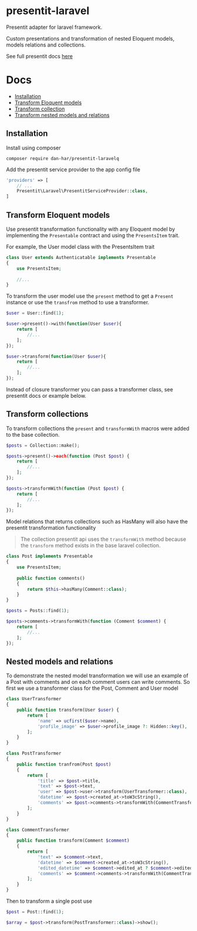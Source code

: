 # presentit-laravel

Presentit adapter for laravel framework.

Custom presentations and transformation of nested Eloquent models, models relations and collections.

See full presentit docs [here](https://github.com/dan-har/presentit)

# Docs
+ [Installation](#installation)
+ [Transform Eloquent models](#Transform-Eloquent-models)
+ [Transform collection](#Transform-collection)
+ [Transform nested models and relations](#Transform-nested-models-and-relations)

## Installation

Install using composer

```
composer require dan-har/presentit-laravelq
```

Add the presentit service provider to the app config file

```php
'providers' => [
    // ...
    Presentit\Laravel\PresentitServiceProvider::class,
]
```
## Transform Eloquent models

Use presentit transformation functionality with any Eloquent model by implementing the ```Presentable``` contract and using the ```PresentsItem``` trait.  

For example, the User model class with the PresentsItem trait

```php
class User extends Authenticatable implements Presentable
{
    use PresentsItem;
    
    //...
}
```

To transform the user model use the ```present``` method to get a ```Present``` instance or use the ```transfrom``` method to use a transformer.
   
```php
$user = User::find(1);

$user->present()->with(function(User $user){
    return [
        //...
    ];
});

$user->transform(function(User $user){
    return [
        //...
    ];
});
```

Instead of closure transformer you can pass a transformer class, see presentit docs or example below.

## Transform collections

To transform collections the ```present``` and ```transformWith``` macros were added to the base collection.

```php
$posts = Collection::make();

$posts->present()->each(function (Post $post) {
    return [
        //...
    ];
});

$posts->transformWith(function (Post $post) {
    return [
        //...
    ];
});
```

Model relations that returns collections such as HasMany will also have the presentit transformation functionality

> The collection presentit api uses the ```transformWith``` method because the ```transform``` method exists in the base laravel collection.
  
```php
class Post implements Presentable
{
    use PresentsItem;
    
    public function comments()
    {
        return $this->hasMany(Comment::class);
    }
}

$posts = Posts::find(1);

$posts->comments->transformWith(function (Comment $comment) {
    return [
        //...
    ];
});
```

## Nested models and relations

To demonstrate the nested model transformation we will use an example of a Post with comments and on each comment users can write comments.
So first we use a transformer class for the Post, Comment and User model 

```php
class UserTransformer
{
    public function transform(User $user) {
        return [
            'name' => ucfirst($user->name),
            'profile_image' => $user->profile_image ?: Hidden::key(),
        ];
    }
}

class PostTransformer
{
    public function tranfrom(Post $post)
    {
        return [
            'title' => $post->title,
            'text' => $post->text,
            'user' => $post->user->transform(UserTransformer::class),
            'datetime' => $post->created_at->toW3cString(),
            'comments' => $post->comments->transformWith(CommentTransformer::class),
        ];
    }
}

class CommentTransformer
{
    public function transform(Comment $comment)
    {
        return [
            'text' => $comment->text,
            'datetime' => $comment->created_at->toW3cString(),
            'edited_datetime' => $comment->edited_at ? $comment->edited_at : Hidden::key(),
            'comments' => $comment->comments->transformWith(CommentTransformer::class),
        ];
    }
}

```

Then to transform a single post use

```php
$post = Post::find(1);

$array = $post->transform(PostTransformer::class)->show();
```

